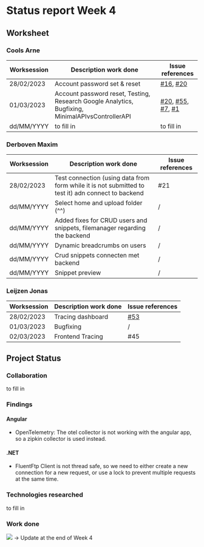 # Status report Week 4
## Worksheet 
### Cools Arne
| Worksession | Description work done | Issue references |
|---|---|---|
| 28/02/2023 | Account password set & reset | [#16](https://gitlab.com/kdg-ti/the-lab/teams-22-23/team7/neobyte-cms-backend/-/issues/16), [#20](https://gitlab.com/kdg-ti/the-lab/teams-22-23/team7/neobyte-cms-backend/-/issues/20) |
| 01/03/2023 | Account password reset, Testing, Research Google Analytics, Bugfixing, MinimalAPIvsControllerAPI | [#20](https://gitlab.com/kdg-ti/the-lab/teams-22-23/team7/neobyte-cms-backend/-/issues/20), [#55](https://gitlab.com/kdg-ti/the-lab/teams-22-23/team7/neobyte-cms-backend/-/issues/55), [#7](https://gitlab.com/kdg-ti/the-lab/teams-22-23/team7/neobyte-cms-backend/-/issues/7), [#1](https://gitlab.com/kdg-ti/the-lab/teams-22-23/team7/research/-/issues/1) |
| dd/MM/YYYY | to fill in | to fill in |
### Derboven Maxim
| Worksession | Description work done | Issue references |
|---|---|---|
| 28/02/2023 | Test connection (using data from form while it is not submitted to test it) adn connect to backend | #21 |
| dd/MM/YYYY | Select home and upload folder (^^) | / |
| dd/MM/YYYY | Added fixes for CRUD users and snippets, filemanager regarding the backend | / |
| dd/MM/YYYY | Dynamic breadcrumbs on users | / |
| dd/MM/YYYY | Crud snippets connecten met backend | / |
| dd/MM/YYYY | Snippet preview | / |
### Leijzen Jonas
| Worksession | Description work done | Issue references                                                                           |
|-------------|-----------------------|--------------------------------------------------------------------------------------------|
| 28/02/2023  | Tracing dashboard     | [#53](https://gitlab.com/kdg-ti/the-lab/teams-22-23/team7/neobyte-cms-backend/-/issues/53) |
| 01/03/2023  | Bugfixing             | /                                                                                          |
| 02/03/2023  | Frontend Tracing      | #45                                                                                        |
## Project Status
### Collaboration
to fill in
### Findings
#### Angular
- OpenTelemetry: The otel collector is not working with the angular app, so a zipkin collector is used instead.
#### .NET
- FluentFtp Client is not thread safe, so we need to either create a new connection for a new request, or use a lock to prevent multiple requests at the same time.
### Technologies researched
to fill in
### Work done
![](https://geps.dev/progress/69) -> Update at the end of Week 4